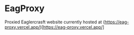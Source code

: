 # EagProxy
Proxied Eaglercrasft website currently hosted at (https://eag-proxy.vercel.app/)[https://eag-proxy.vercel.app/]
